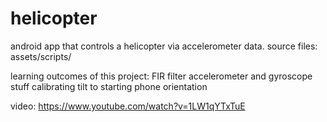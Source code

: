 # helicopter
android app that controls a helicopter via accelerometer data.
source files: assets/scripts/

learning outcomes of this project:
FIR filter
accelerometer and gyroscope stuff
calibrating tilt to starting phone orientation

video: https://www.youtube.com/watch?v=1LW1qYTxTuE
